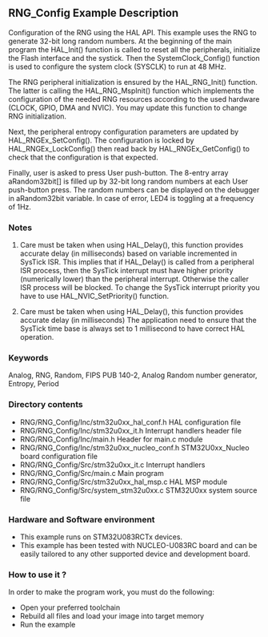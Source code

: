 ## <b>RNG_Config Example Description</b>

Configuration of the RNG using the HAL API. This example uses the RNG to generate 32-bit long random numbers.
At the beginning of the main program the HAL_Init() function is called to reset all the peripherals, initialize the Flash interface and the systick.
Then the SystemClock_Config() function is used to configure the system clock (SYSCLK) to run at 48 MHz.

The RNG peripheral initialization is ensured by the HAL_RNG_Init() function.
The latter is calling the HAL_RNG_MspInit() function which implements
the configuration of the needed RNG resources according to the used hardware (CLOCK,
GPIO, DMA and NVIC). You may update this function to change RNG initialization.

Next, the peripheral entropy configuration parameters are updated by HAL_RNGEx_SetConfig().
The configuration is locked by HAL_RNGEx_LockConfig() then read back by HAL_RNGEx_GetConfig()
to check that the configuration is that expected.

Finally, user is asked to press User push-button.
The 8-entry array aRandom32bit[] is filled up by 32-bit long random numbers 
at each User push-button press.
The random numbers can be displayed on the debugger in aRandom32bit variable.
In case of error, LED4 is toggling at a frequency of 1Hz.


### <b>Notes</b>

 1. Care must be taken when using HAL_Delay(), this function provides accurate delay (in milliseconds)
    based on variable incremented in SysTick ISR. This implies that if HAL_Delay() is called from
    a peripheral ISR process, then the SysTick interrupt must have higher priority (numerically lower)
    than the peripheral interrupt. Otherwise the caller ISR process will be blocked.
    To change the SysTick interrupt priority you have to use HAL_NVIC_SetPriority() function.

 2. Care must be taken when using HAL_Delay(), this function provides accurate delay (in milliseconds)
    The application need to ensure that the SysTick time base is always set to 1 millisecond
    to have correct HAL operation.

### <b>Keywords</b>

Analog, RNG, Random, FIPS PUB 140-2, Analog Random number generator, Entropy, Period

### <b>Directory contents</b>

  - RNG/RNG_Config/Inc/stm32u0xx_hal_conf.h         HAL configuration file
  - RNG/RNG_Config/Inc/stm32u0xx_it.h               Interrupt handlers header file
  - RNG/RNG_Config/Inc/main.h                       Header for main.c module
  - RNG/RNG_Config/Inc/stm32u0xx_nucleo_conf.h      STM32U0xx_Nucleo board configuration file
  - RNG/RNG_Config/Src/stm32u0xx_it.c               Interrupt handlers
  - RNG/RNG_Config/Src/main.c                       Main program
  - RNG/RNG_Config/Src/stm32u0xx_hal_msp.c          HAL MSP module
  - RNG/RNG_Config/Src/system_stm32u0xx.c           STM32U0xx system source file

### <b>Hardware and Software environment</b>

  - This example runs on STM32U083RCTx devices.
  - This example has been tested with NUCLEO-U083RC board and can be
    easily tailored to any other supported device and development board.

### <b>How to use it ?</b>

In order to make the program work, you must do the following:

 - Open your preferred toolchain
 - Rebuild all files and load your image into target memory
 - Run the example
 